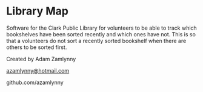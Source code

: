 # Library Map
Software for the Clark Public Library for volunteers to be able to track which bookshelves have been sorted recently and which ones have not.
This is so that a volunteers do not sort a recently sorted bookshelf when there are others to be sorted first.

Created by Adam Zamlynny

azamlynny@hotmail.com

github.com/azamlynny
